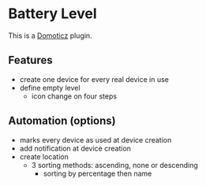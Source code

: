 # Battery Level

This is a [Domoticz](https://www.domoticz.com/) plugin.

## Features

* create one device for every real device in use
* define empty level
  * icon change on four steps

## Automation (options)

* marks every device as used at device creation
* add notification at device creation
* create location
  * 3 sorting methods: ascending, none or descending
    * sorting by percentage then name
